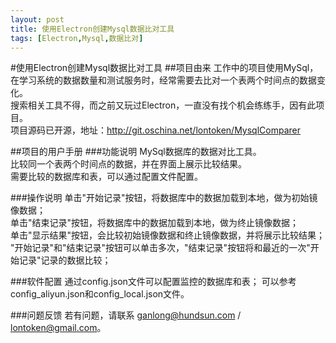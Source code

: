 ```yaml
---
layout: post
title: 使用Electron创建Mysql数据比对工具
tags: [Electron,Mysql,数据比对]
---
```


#使用Electron创建Mysql数据比对工具
##项目由来
工作中的项目使用MySql，在学习系统的数据数量和测试服务时，经常需要去比对一个表两个时间点的数据变化。  
搜索相关工具不得，而之前又玩过Electron，一直没有找个机会练练手，因有此项目。  
项目源码已开源，地址：http://git.oschina.net/lontoken/MysqlComparer

##项目的用户手册
###功能说明
MySql数据库的数据对比工具。  
比较同一个表两个时间点的数据，并在界面上展示比较结果。  
需要比较的数据库和表，可以通过配置文件配置。  

###操作说明
单击"开始记录"按钮，将数据库中的数据加载到本地，做为初始镜像数据；  
单击"结束记录"按钮，将数据库中的数据加载到本地，做为终止镜像数据；  
单击"显示结果"按钮，会比较初始镜像数据和终止镜像数据，并将展示比较结果；  
"开始记录"和"结束记录"按钮可以单击多次，"结束记录"按钮将和最近的一次"开始记录"记录的数据比较；  

###软件配置
通过config.json文件可以配置监控的数据库和表； 可以参考config_aliyun.json和config_local.json文件。


###问题反馈
若有问题，请联系 ganlong@hundsun.com / lontoken@gmail.com。